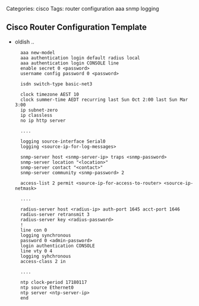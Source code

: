 Categories: cisco
Tags: router
      configuration
      aaa
      snmp
      logging

## Cisco Router Configuration Template

- oldish ..

        aaa new-model
        aaa authentication login default radius local
        aaa authentication login CONSOLE line
        enable secret 0 <password>
        username config password 0 <password>

        isdn switch-type basic-net3

        clock timezone AEST 10
        clock summer-time AEDT recurring last Sun Oct 2:00 last Sun Mar 3:00
        ip subnet-zero
        ip classless
        no ip http server

        ....

        logging source-interface Serial0
        logging <source-ip-for-log-messages>

        snmp-server host <snmp-server-ip> traps <snmp-password>
        snmp-server location "<location>"
        snmp-server contact "<contact>"
        snmp-server community <snmp-password> 2

        access-list 2 permit <source-ip-for-access-to-router> <source-ip-netmask>

        ....

        radius-server host <radius-ip> auth-port 1645 acct-port 1646
        radius-server retransmit 3
        radius-server key <radius-password>
        !
        line con 0
        logging synchronous
        password 0 <admin-password>
        login authentication CONSOLE
        line vty 0 4
        logging syhchronous
        access-class 2 in

        ....

        ntp clock-period 17180117
        ntp source Ethernet0
        ntp server <ntp-server-ip>
        end